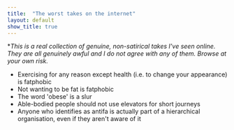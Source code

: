 ```yaml
---
title:  "The worst takes on the internet"
layout: default
show_title: true
---
```


**This is a real collection of genuine, non-satirical takes I've seen online. They are all genuinely awful and I do not agree with any of them. Browse at your own risk.*

- Exercising for any reason except health (i.e. to change your appearance) is fatphobic
- Not wanting to be fat is fatphobic
- The word 'obese' is a slur
- Able-bodied people should not use elevators for short journeys
- Anyone who identifies as antifa is actually part of a hierarchical organisation, even if they aren't aware of it
